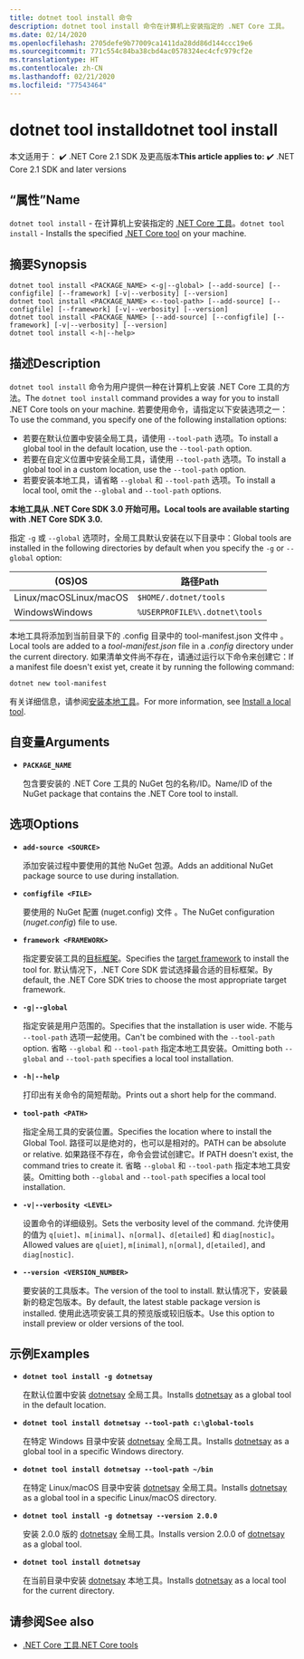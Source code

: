 ```yaml
---
title: dotnet tool install 命令
description: dotnet tool install 命令在计算机上安装指定的 .NET Core 工具。
ms.date: 02/14/2020
ms.openlocfilehash: 2705defe9b77009ca1411da28dd86d144ccc19e6
ms.sourcegitcommit: 771c554c84ba38cbd4ac0578324ec4cfc979cf2e
ms.translationtype: HT
ms.contentlocale: zh-CN
ms.lasthandoff: 02/21/2020
ms.locfileid: "77543464"
---
```

# <a name="dotnet-tool-install"></a><span data-ttu-id="30a45-103">dotnet tool install</span><span class="sxs-lookup"><span data-stu-id="30a45-103">dotnet tool install</span></span>

<span data-ttu-id="30a45-104"> 本文适用于： ✔️ .NET Core 2.1 SDK 及更高版本</span><span class="sxs-lookup"><span data-stu-id="30a45-104">**This article applies to:** ✔️ .NET Core 2.1 SDK and later versions</span></span>

## <a name="name"></a><span data-ttu-id="30a45-105">“属性”</span><span class="sxs-lookup"><span data-stu-id="30a45-105">Name</span></span>

<span data-ttu-id="30a45-106">`dotnet tool install` - 在计算机上安装指定的 [.NET Core 工具](global-tools.md)。</span><span class="sxs-lookup"><span data-stu-id="30a45-106">`dotnet tool install` - Installs the specified [.NET Core tool](global-tools.md) on your machine.</span></span>

## <a name="synopsis"></a><span data-ttu-id="30a45-107">摘要</span><span class="sxs-lookup"><span data-stu-id="30a45-107">Synopsis</span></span>

```dotnetcli
dotnet tool install <PACKAGE_NAME> <-g|--global> [--add-source] [--configfile] [--framework] [-v|--verbosity] [--version]
dotnet tool install <PACKAGE_NAME> <--tool-path> [--add-source] [--configfile] [--framework] [-v|--verbosity] [--version]
dotnet tool install <PACKAGE_NAME> [--add-source] [--configfile] [--framework] [-v|--verbosity] [--version]
dotnet tool install <-h|--help>
```

## <a name="description"></a><span data-ttu-id="30a45-108">描述</span><span class="sxs-lookup"><span data-stu-id="30a45-108">Description</span></span>

<span data-ttu-id="30a45-109">`dotnet tool install` 命令为用户提供一种在计算机上安装 .NET Core 工具的方法。</span><span class="sxs-lookup"><span data-stu-id="30a45-109">The `dotnet tool install` command provides a way for you to install .NET Core tools on your machine.</span></span> <span data-ttu-id="30a45-110">若要使用命令，请指定以下安装选项之一：</span><span class="sxs-lookup"><span data-stu-id="30a45-110">To use the command, you specify one of the following installation options:</span></span>

* <span data-ttu-id="30a45-111">若要在默认位置中安装全局工具，请使用 `--tool-path` 选项。</span><span class="sxs-lookup"><span data-stu-id="30a45-111">To install a global tool in the default location, use the `--tool-path` option.</span></span>
* <span data-ttu-id="30a45-112">若要在自定义位置中安装全局工具，请使用 `--tool-path` 选项。</span><span class="sxs-lookup"><span data-stu-id="30a45-112">To install a global tool in a custom location,  use the `--tool-path` option.</span></span>
* <span data-ttu-id="30a45-113">若要安装本地工具，请省略 `--global` 和 `--tool-path` 选项。</span><span class="sxs-lookup"><span data-stu-id="30a45-113">To install a local tool, omit the `--global` and `--tool-path` options.</span></span>

<span data-ttu-id="30a45-114">**本地工具从 .NET Core SDK 3.0 开始可用。**</span><span class="sxs-lookup"><span data-stu-id="30a45-114">**Local tools are available starting with .NET Core SDK 3.0.**</span></span>

<span data-ttu-id="30a45-115">指定 `-g` 或 `--global` 选项时，全局工具默认安装在以下目录中：</span><span class="sxs-lookup"><span data-stu-id="30a45-115">Global tools are installed in the following directories by default when you specify the `-g` or `--global` option:</span></span>

| <span data-ttu-id="30a45-116">(OS)</span><span class="sxs-lookup"><span data-stu-id="30a45-116">OS</span></span>          | <span data-ttu-id="30a45-117">路径</span><span class="sxs-lookup"><span data-stu-id="30a45-117">Path</span></span>                          |
|-------------|-------------------------------|
| <span data-ttu-id="30a45-118">Linux/macOS</span><span class="sxs-lookup"><span data-stu-id="30a45-118">Linux/macOS</span></span> | `$HOME/.dotnet/tools`         |
| <span data-ttu-id="30a45-119">Windows</span><span class="sxs-lookup"><span data-stu-id="30a45-119">Windows</span></span>     | `%USERPROFILE%\.dotnet\tools` |

<span data-ttu-id="30a45-120">本地工具将添加到当前目录下的 .config 目录中的 tool-manifest.json 文件中   。</span><span class="sxs-lookup"><span data-stu-id="30a45-120">Local tools are added to a *tool-manifest.json* file in a *.config* directory under the current directory.</span></span> <span data-ttu-id="30a45-121">如果清单文件尚不存在，请通过运行以下命令来创建它：</span><span class="sxs-lookup"><span data-stu-id="30a45-121">If a manifest file doesn't exist yet, create it by running the following command:</span></span>

```dotnetcli
dotnet new tool-manifest
```

<span data-ttu-id="30a45-122">有关详细信息，请参阅[安装本地工具](global-tools.md#install-a-local-tool)。</span><span class="sxs-lookup"><span data-stu-id="30a45-122">For more information, see [Install a local tool](global-tools.md#install-a-local-tool).</span></span>

## <a name="arguments"></a><span data-ttu-id="30a45-123">自变量</span><span class="sxs-lookup"><span data-stu-id="30a45-123">Arguments</span></span>

- **`PACKAGE_NAME`**

  <span data-ttu-id="30a45-124">包含要安装的 .NET Core 工具的 NuGet 包的名称/ID。</span><span class="sxs-lookup"><span data-stu-id="30a45-124">Name/ID of the NuGet package that contains the .NET Core tool to install.</span></span>

## <a name="options"></a><span data-ttu-id="30a45-125">选项</span><span class="sxs-lookup"><span data-stu-id="30a45-125">Options</span></span>

- **`add-source <SOURCE>`**

  <span data-ttu-id="30a45-126">添加安装过程中要使用的其他 NuGet 包源。</span><span class="sxs-lookup"><span data-stu-id="30a45-126">Adds an additional NuGet package source to use during installation.</span></span>

- **`configfile <FILE>`**

  <span data-ttu-id="30a45-127">要使用的 NuGet 配置 (nuget.config) 文件  。</span><span class="sxs-lookup"><span data-stu-id="30a45-127">The NuGet configuration (*nuget.config*) file to use.</span></span>

- **`framework <FRAMEWORK>`**

  <span data-ttu-id="30a45-128">指定要安装工具的[目标框架](../../standard/frameworks.md)。</span><span class="sxs-lookup"><span data-stu-id="30a45-128">Specifies the [target framework](../../standard/frameworks.md) to install the tool for.</span></span> <span data-ttu-id="30a45-129">默认情况下，.NET Core SDK 尝试选择最合适的目标框架。</span><span class="sxs-lookup"><span data-stu-id="30a45-129">By default, the .NET Core SDK tries to choose the most appropriate target framework.</span></span>

- **`-g|--global`**

  <span data-ttu-id="30a45-130">指定安装是用户范围的。</span><span class="sxs-lookup"><span data-stu-id="30a45-130">Specifies that the installation is user wide.</span></span> <span data-ttu-id="30a45-131">不能与 `--tool-path` 选项一起使用。</span><span class="sxs-lookup"><span data-stu-id="30a45-131">Can't be combined with the `--tool-path` option.</span></span> <span data-ttu-id="30a45-132">省略 `--global` 和 `--tool-path` 指定本地工具安装。</span><span class="sxs-lookup"><span data-stu-id="30a45-132">Omitting both `--global` and `--tool-path` specifies a local tool installation.</span></span> 

- **`-h|--help`**

  <span data-ttu-id="30a45-133">打印出有关命令的简短帮助。</span><span class="sxs-lookup"><span data-stu-id="30a45-133">Prints out a short help for the command.</span></span>

- **`tool-path <PATH>`**

  <span data-ttu-id="30a45-134">指定全局工具的安装位置。</span><span class="sxs-lookup"><span data-stu-id="30a45-134">Specifies the location where to install the Global Tool.</span></span> <span data-ttu-id="30a45-135">路径可以是绝对的，也可以是相对的。</span><span class="sxs-lookup"><span data-stu-id="30a45-135">PATH can be absolute or relative.</span></span> <span data-ttu-id="30a45-136">如果路径不存在，命令会尝试创建它。</span><span class="sxs-lookup"><span data-stu-id="30a45-136">If PATH doesn't exist, the command tries to create it.</span></span> <span data-ttu-id="30a45-137">省略 `--global` 和 `--tool-path` 指定本地工具安装。</span><span class="sxs-lookup"><span data-stu-id="30a45-137">Omitting both `--global` and `--tool-path` specifies a local tool installation.</span></span> 

- **`-v|--verbosity <LEVEL>`**

  <span data-ttu-id="30a45-138">设置命令的详细级别。</span><span class="sxs-lookup"><span data-stu-id="30a45-138">Sets the verbosity level of the command.</span></span> <span data-ttu-id="30a45-139">允许使用的值为 `q[uiet]`、`m[inimal]`、`n[ormal]`、`d[etailed]` 和 `diag[nostic]`。</span><span class="sxs-lookup"><span data-stu-id="30a45-139">Allowed values are `q[uiet]`, `m[inimal]`, `n[ormal]`, `d[etailed]`, and `diag[nostic]`.</span></span>

- **`--version <VERSION_NUMBER>`**

  <span data-ttu-id="30a45-140">要安装的工具版本。</span><span class="sxs-lookup"><span data-stu-id="30a45-140">The version of the tool to install.</span></span> <span data-ttu-id="30a45-141">默认情况下，安装最新的稳定包版本。</span><span class="sxs-lookup"><span data-stu-id="30a45-141">By default, the latest stable package version is installed.</span></span> <span data-ttu-id="30a45-142">使用此选项安装工具的预览版或较旧版本。</span><span class="sxs-lookup"><span data-stu-id="30a45-142">Use this option to install preview or older versions of the tool.</span></span>

## <a name="examples"></a><span data-ttu-id="30a45-143">示例</span><span class="sxs-lookup"><span data-stu-id="30a45-143">Examples</span></span>

- **`dotnet tool install -g dotnetsay`**

  <span data-ttu-id="30a45-144">在默认位置中安装 [dotnetsay](https://www.nuget.org/packages/dotnetsay/) 全局工具。</span><span class="sxs-lookup"><span data-stu-id="30a45-144">Installs [dotnetsay](https://www.nuget.org/packages/dotnetsay/) as a global tool in the default location.</span></span>

- **`dotnet tool install dotnetsay --tool-path c:\global-tools`**

  <span data-ttu-id="30a45-145">在特定 Windows 目录中安装 [dotnetsay](https://www.nuget.org/packages/dotnetsay/) 全局工具。</span><span class="sxs-lookup"><span data-stu-id="30a45-145">Installs [dotnetsay](https://www.nuget.org/packages/dotnetsay/) as a global tool in a specific Windows directory.</span></span>

- **`dotnet tool install dotnetsay --tool-path ~/bin`**

  <span data-ttu-id="30a45-146">在特定 Linux/macOS 目录中安装 [dotnetsay](https://www.nuget.org/packages/dotnetsay/) 全局工具。</span><span class="sxs-lookup"><span data-stu-id="30a45-146">Installs [dotnetsay](https://www.nuget.org/packages/dotnetsay/) as a global tool in a specific Linux/macOS directory.</span></span>

- **`dotnet tool install -g dotnetsay --version 2.0.0`**

  <span data-ttu-id="30a45-147">安装 2.0.0 版的 [dotnetsay](https://www.nuget.org/packages/dotnetsay/) 全局工具。</span><span class="sxs-lookup"><span data-stu-id="30a45-147">Installs version 2.0.0 of [dotnetsay](https://www.nuget.org/packages/dotnetsay/) as a global tool.</span></span>

- **`dotnet tool install dotnetsay`**

  <span data-ttu-id="30a45-148">在当前目录中安装 [dotnetsay](https://www.nuget.org/packages/dotnetsay/) 本地工具。</span><span class="sxs-lookup"><span data-stu-id="30a45-148">Installs [dotnetsay](https://www.nuget.org/packages/dotnetsay/) as a local tool for the current directory.</span></span>

## <a name="see-also"></a><span data-ttu-id="30a45-149">请参阅</span><span class="sxs-lookup"><span data-stu-id="30a45-149">See also</span></span>

- [<span data-ttu-id="30a45-150">.NET Core 工具</span><span class="sxs-lookup"><span data-stu-id="30a45-150">.NET Core tools</span></span>](global-tools.md)
